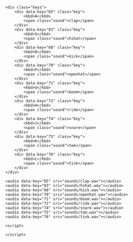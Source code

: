 <!DOCTYPE html>
<html lang="en">

<head>
    <meta charset="UTF-8">
    <title>JS Drum Kit</title>
    <link rel="stylesheet" href="./css/style.css">
</head>

<body>


    <div class="keys">
        <div data-key="65" class="key">
            <kbd>A</kbd>
            <span class="sound">clap</span>
        </div>
        <div data-key="83" class="key">
            <kbd>S</kbd>
            <span class="sound">hihat</span>
        </div>
        <div data-key="68" class="key">
            <kbd>D</kbd>
            <span class="sound">kick</span>
        </div>
        <div data-key="70" class="key">
            <kbd>F</kbd>
            <span class="sound">openhat</span>
        </div>
        <div data-key="71" class="key">
            <kbd>G</kbd>
            <span class="sound">boom</span>
        </div>
        <div data-key="72" class="key">
            <kbd>H</kbd>
            <span class="sound">ride</span>
        </div>
        <div data-key="74" class="key">
            <kbd>J</kbd>
            <span class="sound">snare</span>
        </div>
        <div data-key="75" class="key">
            <kbd>K</kbd>
            <span class="sound">tom</span>
        </div>
        <div data-key="76" class="key">
            <kbd>L</kbd>
            <span class="sound">tink</span>
        </div>
    </div>

    <audio data-key="65" src="sounds/clap.wav"></audio>
    <audio data-key="83" src="sounds/hihat.wav"></audio>
    <audio data-key="68" src="sounds/kick.wav"></audio>
    <audio data-key="70" src="sounds/openhat.wav"></audio>
    <audio data-key="71" src="sounds/boom.wav"></audio>
    <audio data-key="72" src="sounds/ride.wav"></audio>
    <audio data-key="74" src="sounds/snare.wav"></audio>
    <audio data-key="75" src="sounds/tom.wav"></audio>
    <audio data-key="76" src="sounds/tink.wav"></audio>

    <script>

    </script>


</body>

</html>
